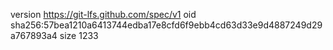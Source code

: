version https://git-lfs.github.com/spec/v1
oid sha256:57bea1210a6413744edba17e8cfd6f9ebb4cd63d33e9d4887249d29a767893a4
size 1233
